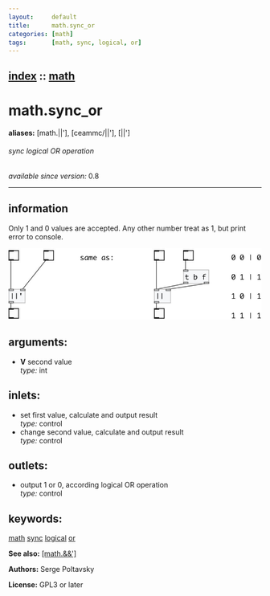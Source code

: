 ```yaml
---
layout:     default
title:      math.sync_or
categories: [math]
tags:       [math, sync, logical, or]
---
```

[index](index.html) :: [math](category_math.html)
---

# math.sync_or
**aliases:** [math.||&#39;], [ceammc/||&#39;], [||&#39;]


###### sync logical OR operation

*available since version:* 0.8

---


## information
Only 1 and 0 values are accepted. Any other number treat as 1, but print error to console.


[![example](../examples/img/math.sync_or.jpg)](../examples/pd/math.sync_or.pd)



## arguments:

* **V**
second value<br>
_type:_ int<br>







## inlets:

* set first value, calculate and output result<br>
_type:_ control
* change second value, calculate and output result<br>
_type:_ control



## outlets:

* output 1 or 0, according logical OR operation<br>
_type:_ control



## keywords:

[math](keywords/math.html)
[sync](keywords/sync.html)
[logical](keywords/logical.html)
[or](keywords/or.html)



**See also:**
[\[math.&amp;&amp;&#39;\]](math.%26%26%27.html)




**Authors:** Serge Poltavsky




**License:** GPL3 or later





